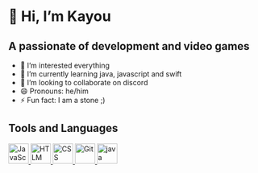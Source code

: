 # 👋 Hi, I’m Kayou
## A passionate of development and video games

- 👀 I’m interested everything
- 🌱 I’m currently learning java, javascript and swift
- 💞️ I’m looking to collaborate on discord
- 😄 Pronouns: he/him
- ⚡ Fun fact: I am a stone ;)

## Tools and Languages

<a href="https://developer.mozilla.org/fr/docs/Web/JavaScript" target="_blank" rel="noreferrer"> <img src="https://upload.wikimedia.org/wikipedia/commons/6/6a/JavaScript-logo.png" alt="JavaScript" width="40" height="40"/> </a>
<a href="https://developer.mozilla.org/fr/docs/Web/HTML" target="_blank" rel="noreferrer"> <img src="https://upload.wikimedia.org/wikipedia/commons/thumb/6/61/HTML5_logo_and_wordmark.svg/1920px-HTML5_logo_and_wordmark.svg.png" alt="HTLM" width="40" height="40"/> </a>
<a href="https://developer.mozilla.org/fr/docs/Web/CSS" target="_blank" rel="noreferrer"> <img src="https://upload.wikimedia.org/wikipedia/commons/d/d5/CSS3_logo_and_wordmark.svg" alt="CSS" width="40" height="40"/> </a>
<a href="https://git-scm.com/" target="_blank" rel="noreferrer"> <img src="https://upload.wikimedia.org/wikipedia/commons/3/3f/Git_icon.svg" alt="Git" width="40" height="40"/> </a>
<a href="https://www.java.com" target="_blank" rel="noreferrer"> <img src="https://cdn.jsdelivr.net/gh/devicons/devicon/icons/java/java-original.svg" alt="java" width="40" height="40"/> </a>



<!---
Kayoupi/Kayoupi is a ✨ special ✨ repository because its `README.md` (this file) appears on your GitHub profile.
You can click the Preview link to take a look at your changes.
--->
